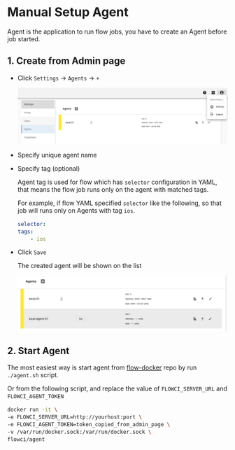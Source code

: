 # Manual Setup Agent

Agent is the application to run flow jobs, you have to create an Agent before job started.

## 1. Create from Admin page

* Click `Settings` -> `Agents` -> `+`

    ![where_to_create_agent](./img/where_to_create_agent.png)

* Specify unique agent name
* Specify tag (optional)

    Agent tag is used for flow which has `selector` configuration in YAML, that means the flow job runs only on the agent with matched tags.

    For example, if flow YAML specified `selector` like the following, so that  job will runs only on Agents with tag `ios`.

    ```yaml
    selector:
    tags:
        - ios
    ```

* Click `Save`

    The created agent will be shown on the list

    ![agent status](./img/agent_status.png)

## 2. Start Agent

The most easiest way is start agent from [flow-docker](https://github.com/flowci/docker) repo by run `./agent.sh` script.

Or from the following script, and replace the value of `FLOWCI_SERVER_URL` and `FLOWCI_AGENT_TOKEN`

```bash
docker run -it \
-e FLOWCI_SERVER_URL=http://yourhost:port \
-e FLOWCI_AGENT_TOKEN=token_copied_from_admin_page \
-v /var/run/docker.sock:/var/run/docker.sock \
flowci/agent
```
